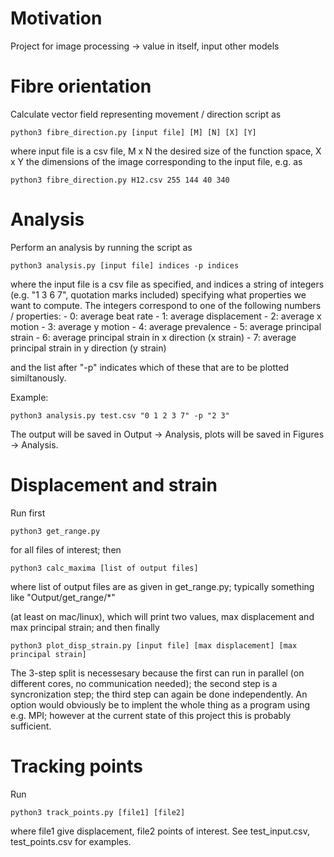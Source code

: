 # Motivation

Project for image processing -> value in itself, input other models

# Fibre orientation

Calculate vector field representing movement / direction script as

    python3 fibre_direction.py [input file] [M] [N] [X] [Y]

where input file is a csv file, M x N the desired size of the function space, X x Y the dimensions of the image corresponding to the input file, e.g. as
    
    python3 fibre_direction.py H12.csv 255 144 40 340

# Analysis

Perform an analysis by running the script as

    python3 analysis.py [input file] indices -p indices

where the input file is a csv file as specified, and indices a string of integers (e.g. "1 3 6 7", quotation marks included) specifying what properties we want to compute. The integers correspond to one of the following numbers / properties:
    - 0: average beat rate
    - 1: average displacement
    - 2: average x motion
    - 3: average y motion
    - 4: average prevalence
    - 5: average principal strain
    - 6: average principal strain in x direction (x strain)
    - 7: average principal strain in y direction (y strain)

and the list after "-p" indicates which of these that are to be plotted similtanously.

Example:

    python3 analysis.py test.csv "0 1 2 3 7" -p "2 3"

The output will be saved in Output -> Analysis, plots will be saved in Figures -> Analysis.

# Displacement and strain

Run first

    python3 get_range.py

for all files of interest; then

    python3 calc_maxima [list of output files]

where list of output files are as given in get\_range.py; typically something like
    "Output/get_range/*"

(at least on mac/linux), which will print two values, max displacement and max principal strain; and then finally

    python3 plot_disp_strain.py [input file] [max displacement] [max principal strain] 

The 3-step split is necessesary because the first can run in parallel (on different cores, no communication needed); the second step is a syncronization step; the third step can again be done independently. An option would obviously be to implent the whole thing as a program using e.g. MPI; however at the current state of this project this is probably sufficient.


# Tracking points

Run

    python3 track_points.py [file1] [file2]

where file1 give displacement, file2 points of interest. See test\_input.csv, test\_points.csv for examples.

